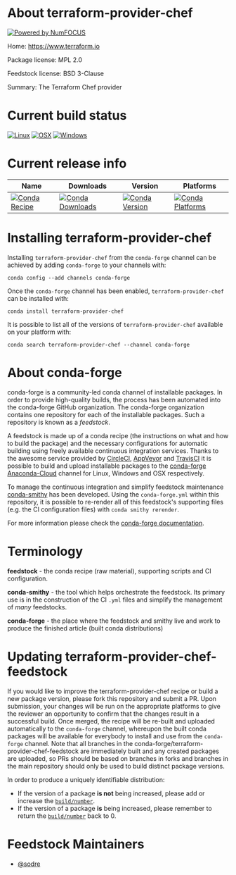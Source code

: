 About terraform-provider-chef
=============================

[![Powered by NumFOCUS](https://img.shields.io/badge/powered%20by-NumFOCUS-orange.svg?style=flat&colorA=E1523D&colorB=007D8A)](http://numfocus.org)

Home: https://www.terraform.io

Package license: MPL 2.0

Feedstock license: BSD 3-Clause

Summary: The Terraform Chef provider



Current build status
====================

[![Linux](https://img.shields.io/circleci/project/github/conda-forge/terraform-provider-chef-feedstock/master.svg?label=Linux)](https://circleci.com/gh/conda-forge/terraform-provider-chef-feedstock)
[![OSX](https://img.shields.io/travis/conda-forge/terraform-provider-chef-feedstock/master.svg?label=macOS)](https://travis-ci.org/conda-forge/terraform-provider-chef-feedstock)
[![Windows](https://img.shields.io/appveyor/ci/conda-forge/terraform-provider-chef-feedstock/master.svg?label=Windows)](https://ci.appveyor.com/project/conda-forge/terraform-provider-chef-feedstock/branch/master)

Current release info
====================

| Name | Downloads | Version | Platforms |
| --- | --- | --- | --- |
| [![Conda Recipe](https://img.shields.io/badge/recipe-terraform--provider--chef-green.svg)](https://anaconda.org/conda-forge/terraform-provider-chef) | [![Conda Downloads](https://img.shields.io/conda/dn/conda-forge/terraform-provider-chef.svg)](https://anaconda.org/conda-forge/terraform-provider-chef) | [![Conda Version](https://img.shields.io/conda/vn/conda-forge/terraform-provider-chef.svg)](https://anaconda.org/conda-forge/terraform-provider-chef) | [![Conda Platforms](https://img.shields.io/conda/pn/conda-forge/terraform-provider-chef.svg)](https://anaconda.org/conda-forge/terraform-provider-chef) |

Installing terraform-provider-chef
==================================

Installing `terraform-provider-chef` from the `conda-forge` channel can be achieved by adding `conda-forge` to your channels with:

```
conda config --add channels conda-forge
```

Once the `conda-forge` channel has been enabled, `terraform-provider-chef` can be installed with:

```
conda install terraform-provider-chef
```

It is possible to list all of the versions of `terraform-provider-chef` available on your platform with:

```
conda search terraform-provider-chef --channel conda-forge
```


About conda-forge
=================

conda-forge is a community-led conda channel of installable packages.
In order to provide high-quality builds, the process has been automated into the
conda-forge GitHub organization. The conda-forge organization contains one repository
for each of the installable packages. Such a repository is known as a *feedstock*.

A feedstock is made up of a conda recipe (the instructions on what and how to build
the package) and the necessary configurations for automatic building using freely
available continuous integration services. Thanks to the awesome service provided by
[CircleCI](https://circleci.com/), [AppVeyor](https://www.appveyor.com/)
and [TravisCI](https://travis-ci.org/) it is possible to build and upload installable
packages to the [conda-forge](https://anaconda.org/conda-forge)
[Anaconda-Cloud](https://anaconda.org/) channel for Linux, Windows and OSX respectively.

To manage the continuous integration and simplify feedstock maintenance
[conda-smithy](https://github.com/conda-forge/conda-smithy) has been developed.
Using the ``conda-forge.yml`` within this repository, it is possible to re-render all of
this feedstock's supporting files (e.g. the CI configuration files) with ``conda smithy rerender``.

For more information please check the [conda-forge documentation](https://conda-forge.org/docs/).

Terminology
===========

**feedstock** - the conda recipe (raw material), supporting scripts and CI configuration.

**conda-smithy** - the tool which helps orchestrate the feedstock.
                   Its primary use is in the construction of the CI ``.yml`` files
                   and simplify the management of *many* feedstocks.

**conda-forge** - the place where the feedstock and smithy live and work to
                  produce the finished article (built conda distributions)


Updating terraform-provider-chef-feedstock
==========================================

If you would like to improve the terraform-provider-chef recipe or build a new
package version, please fork this repository and submit a PR. Upon submission,
your changes will be run on the appropriate platforms to give the reviewer an
opportunity to confirm that the changes result in a successful build. Once
merged, the recipe will be re-built and uploaded automatically to the
`conda-forge` channel, whereupon the built conda packages will be available for
everybody to install and use from the `conda-forge` channel.
Note that all branches in the conda-forge/terraform-provider-chef-feedstock are
immediately built and any created packages are uploaded, so PRs should be based
on branches in forks and branches in the main repository should only be used to
build distinct package versions.

In order to produce a uniquely identifiable distribution:
 * If the version of a package **is not** being increased, please add or increase
   the [``build/number``](https://conda.io/docs/user-guide/tasks/build-packages/define-metadata.html#build-number-and-string).
 * If the version of a package **is** being increased, please remember to return
   the [``build/number``](https://conda.io/docs/user-guide/tasks/build-packages/define-metadata.html#build-number-and-string)
   back to 0.

Feedstock Maintainers
=====================

* [@sodre](https://github.com/sodre/)

